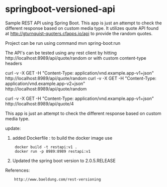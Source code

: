 # springboot-versioned-api
Sample REST API using Spring Boot. This app is just an attempt to check the different response based on custom media type. It utilizes quote API found at http://gturnquist-quoters.cfapps.io/api to provide the random quotes.
  
Project can be run using command mvn spring-boot:run

The API's  can be tested using any rest client by hitting http://localhost:8989/api/quote/random or with custom content-type headers 

curl -v -X GET -H "Content-Type: application/vnd.example.app-v1+json" http://localhost:8989/api/quote/random
curl -v -X GET -H "Content-Type: application/vnd.example.app-v2+json" http://localhost:8989/api/quote/random

curl -v -X GET -H "Content-Type: application/vnd.example.app-v1+json" http://localhost:8989/api/quote/4

This app is just an attempt to check the different response based on custom media type. 

update:
1. added Dockerfile : to build the docker image use 
		
		docker build -t restapi:v1 . 
		docker run -p 8989:8989 restapi:v1
		
2. Updated the spring boot version to 2.0.5.RELEASE 


References: 
		
		http://www.baeldung.com/rest-versioning



